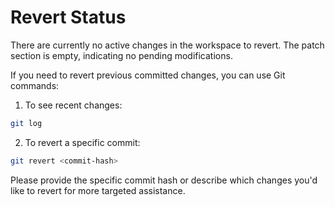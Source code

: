 # Revert Status

There are currently no active changes in the workspace to revert. The patch section is empty, indicating no pending modifications.

If you need to revert previous committed changes, you can use Git commands:

1. To see recent changes:
```bash
git log
```

2. To revert a specific commit:
```bash
git revert <commit-hash>
```

Please provide the specific commit hash or describe which changes you'd like to revert for more targeted assistance.